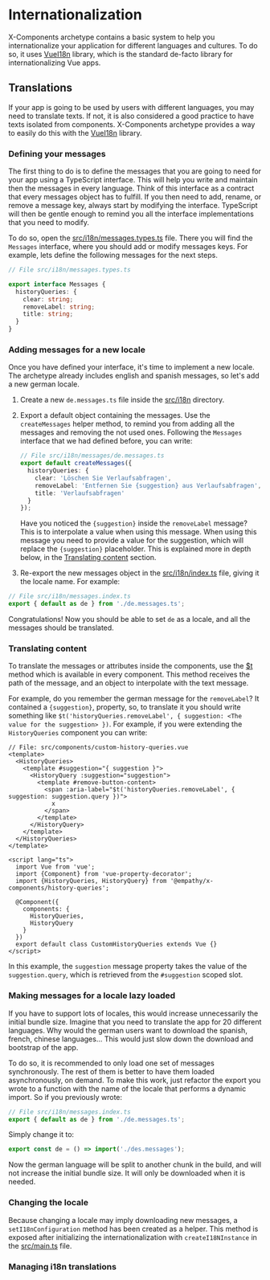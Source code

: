 # Internationalization

X-Components archetype contains a basic system to help you internationalize your application for
different languages and cultures. To do so, it uses
[VueI18n](https://kazupon.github.io/vue-i18n/guide/formatting.html) library, which is the standard
de-facto library for internationalizing Vue apps.

## Translations

If your app is going to be used by users with different languages, you may need to translate texts.
If not, it is also considered a good practice to have texts isolated from components. X-Components
archetype provides a way to easily do this with the
[VueI18n](https://kazupon.github.io/vue-i18n/guide/formatting.html) library.

### Defining your messages

The first thing to do is to define the messages that you are going to need for your app using a
TypeScript interface. This will help you write and maintain then the messages in every language.
Think of this interface as a contract that every messages object has to fulfill. If you then need to
add, rename, or remove a message key, always start by modifying the interface. TypeScript will then
be gentle enough to remind you all the interface implementations that you need to modify.

To do so, open the [src/i18n/messages.types.ts](../src/i18n/messages.types.ts) file. There you will
find the `Messages` interface, where you should add or modify messages keys. For example, lets
define the following messages for the next steps.

```typescript
// File src/i18n/messages.types.ts

export interface Messages {
  historyQueries: {
    clear: string;
    removeLabel: string;
    title: string;
  }
}
```

### Adding messages for a new locale

Once you have defined your interface, it's time to implement a new locale. The archetype already
includes english and spanish messages, so let's add a new german locale.

1. Create a new `de.messages.ts` file inside the [src/i18n](../src/i18n) directory.
2. Export a default object containing the messages. Use the `createMessages` helper method, to
   remind you from adding all the messages and removing the not used ones. Following the `Messages`
   interface that we had defined before, you can write:

    ```typescript
    // File src/i18n/messages/de.messages.ts
    export default createMessages({
      historyQueries: {
        clear: 'Löschen Sie Verlaufsabfragen',
        removeLabel: 'Entfernen Sie {suggestion} aus Verlaufsabfragen',
        title: 'Verlaufsabfragen'
      }
    });
    ```
   
   Have you noticed the `{suggestion}` inside the `removeLabel` message? This is to interpolate a value when using this message. When
   using this message you need to provide a value for the suggestion, which will replace the `{suggestion}` placeholder. This is explained
   more in depth below, in the [Translating content](#markdown-header-translating-content) section.

3. Re-export the new messages object in the [src/i18n/index.ts](../src/i18n/index.ts) file, giving it
   the locale name. For example:

```typescript
// File src/i18n/messages.index.ts
export { default as de } from './de.messages.ts';
```

Congratulations! Now you should be able to set `de` as a locale, and all the messages should be
translated.

### Translating content

To translate the messages or attributes inside the components, use the
[\$t](https://kazupon.github.io/vue-i18n/guide/formatting.html) method which is available in every
component. This method receives the path of the message, and an object to interpolate with the text
message.

For example, do you remember the german message for the `removeLabel`? It contained a
`{suggestion}`, property, so, to translate it you should write something like
`$t('historyQueries.removeLabel', { suggestion: <The value for the suggestion> })`. For example, if
you were extending the `HistoryQueries` component you can write:

```vue
// File: src/components/custom-history-queries.vue
<template>
  <HistoryQueries>
    <template #suggestion="{ suggestion }">
      <HistoryQuery :suggestion="suggestion">
        <template #remove-button-content>
          <span :aria-label="$t('historyQueries.removeLabel', { suggestion: suggestion.query })">
            x
          </span>
        </template>
      </HistoryQuery>
    </template>
  </HistoryQueries>
</template>

<script lang="ts">
  import Vue from 'vue';
  import {Component} from 'vue-property-decorator';
  import {HistoryQueries, HistoryQuery} from '@empathy/x-components/history-queries';

  @Component({
    components: {
      HistoryQueries,
      HistoryQuery
    }
  })
  export default class CustomHistoryQueries extends Vue {}
</script>
```

In this example, the `suggestion` message property takes the value of the `suggestion.query`, which
is retrieved from the `#suggestion` scoped slot.

### Making messages for a locale lazy loaded

If you have to support lots of locales, this would increase unnecessarily the initial bundle size.
Imagine that you need to translate the app for 20 different languages. Why would the german users
want to download the spanish, french, chinese languages... This would just slow down the download
and bootstrap of the app.

To do so, it is recommended to only load one set of messages synchronously. The rest of them is
better to have them loaded asynchronously, on demand. To make this work, just refactor the export
you wrote to a function with the name of the locale that performs a dynamic import. So if you
previously wrote:

```typescript
// File src/i18n/messages.index.ts
export { default as de } from './de.messages.ts';
```

Simply change it to:

```typescript
export const de = () => import('./des.messages');
```

Now the german language will be split to another chunk in the build, and will not increase the
initial bundle size. It will only be downloaded when it is needed.

### Changing the locale

Because changing a locale may imply downloading new messages, a `setI18nConfiguration` method has been created
as a helper. This method is exposed after initializing the internationalization with
`createI18NInstance` in the [src/main.ts](../src/main.ts) file.

### Managing i18n translations
